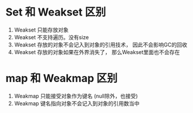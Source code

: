 # Set 和 Weakset 区别
1. Weakset 只能存放对象
2. Weakset 不支持遍历。没有size
3. Weakset 存放的对象不会记入到对象的引用技术， 因此不会影响GC的回收
4. Weakset 存放的对象如果在外界消失了， 那么Weakset里面也不会存在

# map 和 Weakmap 区别
1. Weakmap 只能接受对象作为键名 (null除外，也接受)
2. Weakmap 键名指向对象不会记入到对象的引用数当中

